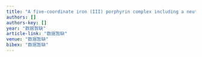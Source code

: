 ```yaml
---
title: "A five-coordinate iron (III) porphyrin complex including a neutral axial pyridine N-oxide ligand"
authors: []
authors-key: []
year: "数据暂缺"
article-link: "数据暂缺"
venue: "数据暂缺"
bibex: "数据暂缺"
---
```

